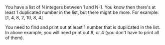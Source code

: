 You have a list of N integers between 1 and N-1. You know then there's at least 1 duplicated number in the list, but there might be more. For example: [1, 4, 8, 2, 10, 8, 4].

You need to find and print out at least 1 number that is duplicated in the list. In above example, you will need print out 8, or 4 (you don't have to print all of them).
